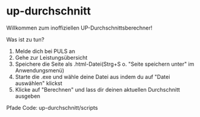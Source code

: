 ﻿# up-durchschnitt

Willkommen zum inoffiziellen UP-Durchschnittsberechner!

Was ist zu tun?

1. Melde dich bei PULS an
2. Gehe zur Leistungsübersicht
3. Speichere die Seite als .html-Datei(Strg+S o. "Seite speichern unter" im Anwendungsmenü)
4. Starte die .exe und wähle deine Datei aus indem du auf "Datei auswählen" klickst
5. Klicke auf "Berechnen" und lass dir deinen aktuellen Durchschnitt ausgeben

Pfade
Code: up-durchschnitt/scripts
